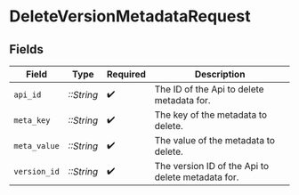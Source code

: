 # DeleteVersionMetadataRequest


## Fields

| Field                                             | Type                                              | Required                                          | Description                                       |
| ------------------------------------------------- | ------------------------------------------------- | ------------------------------------------------- | ------------------------------------------------- |
| `api_id`                                          | *::String*                                        | :heavy_check_mark:                                | The ID of the Api to delete metadata for.         |
| `meta_key`                                        | *::String*                                        | :heavy_check_mark:                                | The key of the metadata to delete.                |
| `meta_value`                                      | *::String*                                        | :heavy_check_mark:                                | The value of the metadata to delete.              |
| `version_id`                                      | *::String*                                        | :heavy_check_mark:                                | The version ID of the Api to delete metadata for. |